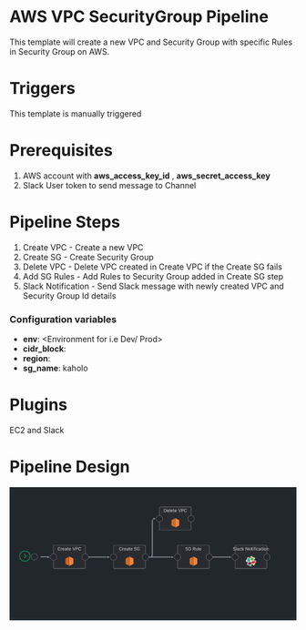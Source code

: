 # AWS VPC SecurityGroup Pipeline

This template will create a new VPC and Security Group with specific Rules in Security Group on AWS.

 # Triggers

 This template is manually triggered

 # Prerequisites

1) AWS account with **aws_access_key_id** , **aws_secret_access_key**
2) Slack User token to send message to Channel

# Pipeline Steps

1) Create VPC - Create a new VPC
2) Create SG - Create Security Group
3) Delete VPC - Delete VPC created in Create VPC if the Create SG fails
4) Add SG Rules - Add Rules to Security Group added in Create SG step
5) Slack Notification - Send Slack message with newly created VPC and Security Group Id details

### Configuration variables

* **env**: <Environment for i.e Dev/ Prod>
* **cidr_block**: <CIDR block for VPC>
* **region**: <AWS Region>
* **sg_name**: kaholo


# Plugins
EC2 and Slack

# Pipeline Design

![img_vpcsg.png](img_vpcsg.png)
